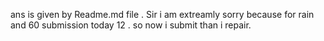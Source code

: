 ans is given by Readme.md file . Sir i am extreamly sorry because for rain and 60 submission today 12 . so now i submit than i repair.
